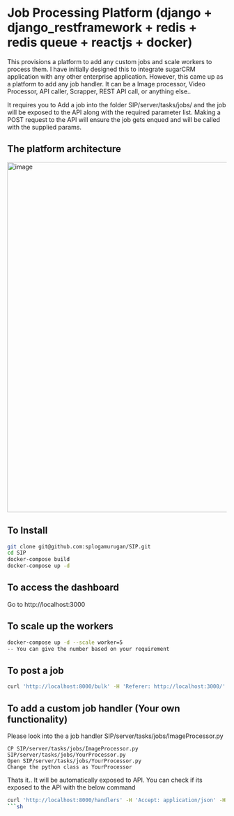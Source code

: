# Job Processing Platform (django + django_restframework + redis + redis queue + reactjs + docker)
This provisions a platform to add any custom jobs and scale workers to process them. I have initially designed this to integrate sugarCRM application with any other enterprise application. However, this came up as a platform to add any job handler. It can be a Image processor, Video Processor, API caller, Scrapper, REST API call, or anything else.. 

It requires you to Add a job into the folder SIP/server/tasks/jobs/ and the job will be exposed to the API along with the required parameter list. Making a POST request to the API will ensure the job gets enqued and will be called with the supplied params. 


## The platform architecture
<img width="804" alt="image" src="https://user-images.githubusercontent.com/3910580/61511387-382c3580-aa14-11e9-9e33-9e65cb964c64.png">

## To Install
```sh
git clone git@github.com:splogamurugan/SIP.git
cd SIP
docker-compose build
docker-compose up -d
```
## To access the dashboard
Go to http://localhost:3000



## To scale up the workers
```sh
docker-compose up -d --scale worker=5
-- You can give the number based on your requirement
```

## To post a job
```sh
curl 'http://localhost:8000/bulk' -H 'Referer: http://localhost:3000/' -H 'Origin: http://localhost:3000' -H 'User-Agent: Mozilla/5.0 (Macintosh; Intel Mac OS X 10_14_5) AppleWebKit/537.36 (KHTML, like Gecko) Chrome/75.0.3770.142 Safari/537.36' -H 'Content-Type: multipart/form-data; boundary=----WebKitFormBoundary5YV1vElELRLRP5sk' --data-binary $'------WebKitFormBoundary5YV1vElELRLRP5sk\r\nContent-Disposition: form-data; name="job"\r\n\r\nImageProcessor.py\r\n------WebKitFormBoundary5YV1vElELRLRP5sk\r\nContent-Disposition: form-data; name="arguments"\r\n\r\n{"image_path":"/var/www/html/image.png", \n"output_path":"/var/export"}\r\n------WebKitFormBoundary5YV1vElELRLRP5sk--\r\n' --compressed
```

## To add a custom job handler (Your own functionality)
Please look into the a job handler SIP/server/tasks/jobs/ImageProcessor.py
```steps
CP SIP/server/tasks/jobs/ImageProcessor.py SIP/server/tasks/jobs/YourProcessor.py
Open SIP/server/tasks/jobs/YourProcessor.py
Change the python class as YourProcessor
```
Thats it.. It will be automatically exposed to API. You can check if its exposed to the API with the below command
```sh
curl 'http://localhost:8000/handlers' -H 'Accept: application/json' -H 'Referer: http://localhost:3000/' -H 'Origin: http://localhost:3000' -H 'Content-Type: application/json' --compressed
```sh
